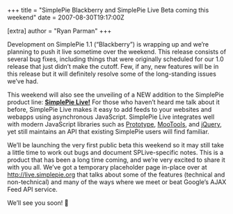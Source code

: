 +++
title = "SimplePie Blackberry and SimplePie Live Beta coming this weekend"
date = 2007-08-30T19:17:00Z

[extra]
author = "Ryan Parman"
+++

Development on SimplePie 1.1 (“Blackberry”) is wrapping up and we’re planning to push it live sometime over the weekend. This release consists of several bug fixes, including things that were originally scheduled for our 1.0 release that just didn’t make the cutoff. Few, if any, new features will be in this release but it will definitely resolve some of the long-standing issues we’ve had.

This weekend will also see the unveiling of a NEW addition to the SimplePie product line: **[SimplePie Live!](http://live.simplepie.org)** For those who haven’t heard me talk about it before, SimplePie Live makes it easy to add feeds to your websites and webapps using asynchronous JavaScript. SimplePie Live integrates well with modern JavaScript libraries such as [Prototype](http://prototypejs.org/), [MooTools](http://mootools.net/), and [jQuery](http://jquery.com/), yet still maintains an API that existing SimplePie users will find familiar.

We’ll be launching the very first public beta this weekend so it may still take a little time to work out bugs and document SPLive-specific notes. This is a product that has been a long time coming, and we’re very excited to share it with you all. We’ve got a temporary placeholder page in-place over at <http://live.simplepie.org> that talks about some of the features (technical and non-technical) and many of the ways where we meet or beat Google’s AJAX Feed API service.

We’ll see you soon! 🙂

